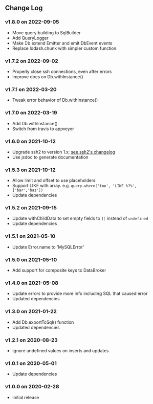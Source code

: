 ## Change Log

### v1.8.0 on 2022-09-05

- Move query building to SqlBuilder
- Add QueryLogger
- Make Db extend Emitter and emit DbEvent events
- Replace lodash.chunk with simpler custom function

### v1.7.2 on 2022-09-02

- Properly close ssh connections, even after errors
- Improve docs on Db.withInstance()

### v1.7.1 on 2022-03-20

- Tweak error behavior of Db.withInstance()

### v1.7.0 on 2022-03-19

- Add Db.withInstance()
- Switch from travis to appveyor

### v1.6.0 on 2021-10-12

- Upgrade ssh2 to version 1.x; [see ssh2's changelog](https://github.com/mscdex/ssh2/issues/935)
- Use jsdoc to generate documentation

### v1.5.3 on 2021-10-12

- Allow limit and offset to use placeholders
- Support LIKE with array. e.g. `query.where('foo', 'LIKE %?%', ['bar','baz'])`
- Update dependencies

### v1.5.2 on 2021-09-15

- Update withChildData to set empty fields to `[]` instead of `undefined`
- Update dependencies

### v1.5.1 on 2021-05-10

- Update Error.name to 'MySQLError'

### v1.5.0 on 2021-05-10

- Add support for composite keys to DataBroker

### v1.4.0 on 2021-05-08

- Update errors to provide more info including SQL that caused error
- Updated dependencies

### v1.3.0 on 2021-01-22

- Add Db.exportToSql() function
- Updated dependencies

### v1.2.1 on 2020-08-23

- Ignore undefined values on inserts and updates

### v1.0.1 on 2020-05-01

- Update dependencies

### v1.0.0 on 2020-02-28

- Initial release
